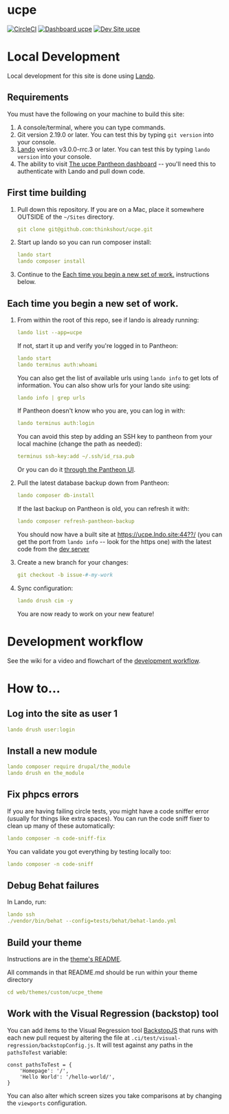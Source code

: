 # ucpe

[![CircleCI](https://circleci.com/gh/thinkshout/ucpe.svg?style=shield)](https://circleci.com/gh/thinkshout/ucpe)
[![Dashboard ucpe](https://img.shields.io/badge/dashboard-ucpe-yellow.svg)](https://dashboard.pantheon.io/sites/d3f50927-9ebf-4479-8d38-a06824918c15#dev/code)
[![Dev Site ucpe](https://img.shields.io/badge/site-ucpe-blue.svg)](http://dev-ucpe.pantheonsite.io/)

# Local Development

Local development for this site is done using [Lando](https://docs.lando.dev/config/pantheon.html).

## Requirements

You must have the following on your machine to build this site:

1. A console/terminal, where you can type commands. 
2. Git version 2.19.0 or later. You can test this by typing `git version` into your console.
3. [Lando](https://docs.lando.dev/basics/installation.html) version v3.0.0-rrc.3 or later. You can test this by typing `lando version` into your console.
4. The ability to visit [The ucpe Pantheon dashboard](https://dashboard.pantheon.io/sites/d3f50927-9ebf-4479-8d38-a06824918c15#dev/code) -- you'll need this to authenticate with Lando and pull down code.

## First time building

1. Pull down this repository. If you are on a Mac, place it somewhere OUTSIDE of the `~/Sites` directory.

    ```yaml
    git clone git@github.com:thinkshout/ucpe.git
    ```

2. Start up lando so you can run composer install:

    ```yaml
    lando start
    lando composer install
    ```

3. Continue to the [Each time you begin a new set of work.](#each-time-you-begin-a-new-set-of-work) instructions below.

## Each time you begin a new set of work.

1. From within the root of this repo, see if lando is already running:
    ```yaml
    lando list --app=ucpe
    ```

    If not, start it up and verify you're logged in to Pantheon:
    ```yaml
    lando start
    lando terminus auth:whoami
    ```

    You can also get the list of available urls using `lando info` to get lots of information. You can also show urls for your lando site using:
    
    ```yaml
    lando info | grep urls
    ```
    
    
    If Pantheon doesn't know who you are, you can log in with:

    ```yaml
    lando terminus auth:login
    ```

    You can avoid this step by adding an SSH key to pantheon from your local machine (change the path as needed):

    ```yaml
    terminus ssh-key:add ~/.ssh/id_rsa.pub
    ```

    Or you can do it [through the Pantheon UI](https://pantheon.io/docs/ssh-keys).

2. Pull the latest database backup down from Pantheon:

    ```yaml
    lando composer db-install
    ```

    If the last backup on Pantheon is old, you can refresh it with:
    ```yaml
    lando composer refresh-pantheon-backup
    ```

    You should now have a built site at https://ucpe.lndo.site:44??/ (you can get the port from `lando info` -- look for the https one) with the latest code from the [dev server](http://dev-ucpe.pantheonsite.io/)

3. Create a new branch for your changes:

    ```yaml
    git checkout -b issue-#-my-work
    ```

4. Sync configuration:

    ```yaml
    lando drush cim -y
    ```

    You are now ready to work on your new feature!

# Development workflow
See the wiki for a video and flowchart of the [development workflow](https://github.com/thinkshout/ucpe/wiki/Development-workflow).

# How to...

## Log into the site as user 1

```yaml
lando drush user:login
```

## Install a new module

```yaml
lando composer require drupal/the_module
lando drush en the_module
```

## Fix phpcs errors

If you are having failing circle tests, you might have a code sniffer error (usually for things like extra spaces). You
can run the code sniff fixer to clean up many of these automatically:

```yaml
lando composer -n code-sniff-fix
```

You can validate you got everything by testing locally too:

```yaml
lando composer -n code-sniff
```

## Debug Behat failures

In Lando, run:

```yaml
lando ssh
./vendor/bin/behat --config=tests/behat/behat-lando.yml
```

## Build your theme

Instructions are in the [theme's README](https://github.com/thinkshout/ucpe/tree/master/web/themes/custom/ucpe_theme/README.md).

All commands in that README.md should be run within your theme directory

```yaml
cd web/themes/custom/ucpe_theme
```

## Work with the Visual Regression (backstop) tool

You can add items to the Visual Regression tool [BackstopJS](https://github.com/garris/BackstopJS#backstopjs) that runs with each new pull request by altering the file at `.ci/test/visual-regression/backstopConfig.js`. It will test against any paths in the `pathsToTest` variable:

```
const pathsToTest = {
    'Homepage': '/',
    'Hello World': '/hello-world/',
}
```

You can also alter which screen sizes you take comparisons at by changing the `viewports` configuration.

